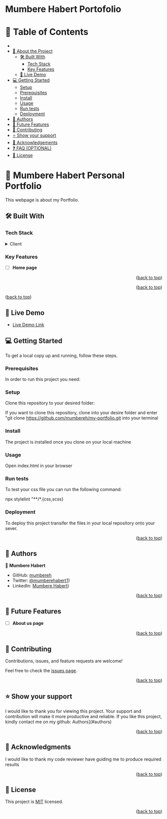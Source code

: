 <h1><b> Mumbere Habert Portofolio</b></h1>

# 📗 Table of Contents

-
- [📖 About the Project](#about-project)
  - [🛠 Built With](#built-with)
    - [Tech Stack](#tech-stack)
    - [Key Features](#key-features)
  - [🚀 Live Demo](#live-demo)
- [💻 Getting Started](#getting-started)
  - [Setup](#setup)
  - [Prerequisites](#prerequisites)
  - [Install](#install)
  - [Usage](#usage)
  - [Run tests](#run-tests)
  - [Deployment](#deployment)
- [👥 Authors](#authors)
- [🔭 Future Features](#future-features)
- [🤝 Contributing](#contributing)
- [⭐️ Show your support](#support)
- [🙏 Acknowledgements](#acknowledgements)
- [❓ FAQ (OPTIONAL)](#faq)
- [📝 License](#license)

# 📖 Mumbere Habert Personal Portfolio<a name="about-project"></a>
This webpage is about my Portfolio.

>

## 🛠 Built With <a name="built-with"></a>

### Tech Stack <a name="tech-stack"></a>

<details>
  <summary>Client</summary>
  <ul>
    <li><a href="#">HTML</a></li>
     <li><a href="#">CSS</a></li>
  </ul>
</details>



### Key Features <a name="key-features"></a>


- [ ] **Home page**

<p align="right">(<a href="#readme-top">back to top</a>)</p>

<p align="right">(<a href="#readme-top">back to top</a>)</p

<p align="right">(<a href="#readme-top">back to top</a>)</p>


## 🚀 Live Demo <a name="live-demo"></a>

- [Live Demo Link]( https://mumbereh.github.io/my-portfolio/)

## 💻 Getting Started <a name="getting-started"></a>

To get a local copy up and running, follow these steps.

### Prerequisites

In order to run this project you need:


### Setup

Clone this repository to your desired folder:




If you want to clone this repository, clone into your desire folder and enter "git clone https://github.com/mumbereh/my-portfolio.git into your terminal
 


### Install


The project is installed once you clone on your local machine

### Usage

Open index.html in your browser

### Run tests



To test your css file you can run the following command:

npx stylelint "**/*.{css,scss}

### Deployment

To deploy this project transifer  the files in your local repository onto your sever.

<p align="right">(<a href="#readme-top">back to top</a>)</p>



## 👥 Authors <a name="authors"></a>



👤 **Mumbere Habert**

- GitHub: [mumbereh](https://github.com/mumbereh)
- Twitter: [@mumberehabert1](https://twitter.com/mumberehabert1))
- LinkedIn: [Mumbere Habert](https://www.linkedin.com/in/mumbere-habert-33898a255/))

<p align="right">(<a href="#readme-top">back to top</a>)</p>

## 🔭 Future Features <a name="future-features"></a>



- [ ] **About us page**


<p align="right">(<a href="#readme-top">back to top</a>)</p>



## 🤝 Contributing <a name="contributing"></a>

Contributions, issues, and feature requests are welcome!

Feel free to check the [issues page](../../issues/).

<p align="right">(<a href="#readme-top">back to top</a>)</p>



## ⭐️ Show your support <a name="support"></a>

I would like to thank you for viewing this project. 
Your support and contribution will make it more productive and reliable.
If you like this project, kindly contact me on my github: Authors](#authors)

<p align="right">(<a href="#readme-top">back to top</a>)</p>


## 🙏 Acknowledgments <a name="acknowledgements"></a>



I would like to thank my code reviewer have guiding me to produce required results



<p align="right">(<a href="#readme-top">back to top</a>)</p>



## 📝 License <a name="license"></a>

This project is [MIT](MIT.md) licensed.


<p align="right">(<a href="#readme-top">back to top</a>)</p>
